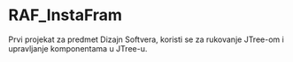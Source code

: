 # RAF_InstaFram
Prvi projekat za predmet Dizajn Softvera, koristi se za rukovanje JTree-om i upravljanje komponentama u JTree-u.
